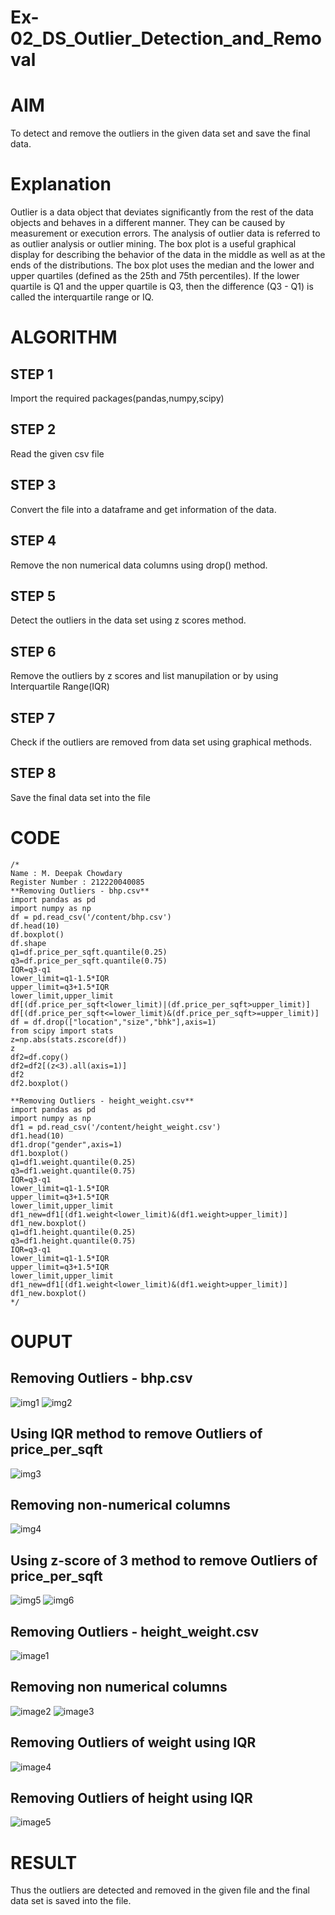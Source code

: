# Ex-02_DS_Outlier_Detection_and_Removal
# AIM
To detect and remove the outliers in the given data set and save the final data.

# Explanation
Outlier is a data object that deviates significantly from the rest of the data objects and behaves in a different manner. They can be caused by measurement or execution errors. The analysis of outlier data is referred to as outlier analysis or outlier mining. The box plot is a useful graphical display for describing the behavior of the data in the middle as well as at the ends of the distributions. The box plot uses the median and the lower and upper quartiles (defined as the 25th and 75th percentiles). If the lower quartile is Q1 and the upper quartile is Q3, then the difference (Q3 - Q1) is called the interquartile range or IQ.

# ALGORITHM
## STEP 1
Import the required packages(pandas,numpy,scipy)
## STEP 2
Read the given csv file
## STEP 3
Convert the file into a dataframe and get information of the data.
## STEP 4
Remove the non numerical data columns using drop() method.
## STEP 5
Detect the outliers in the data set using z scores method.
## STEP 6
Remove the outliers by z scores and list manupilation or by using Interquartile Range(IQR)
## STEP 7
Check if the outliers are removed from data set using graphical methods.
## STEP 8
Save the final data set into the file

# CODE
```
/* 
Name : M. Deepak Chowdary
Register Number : 212220040085
**Removing Outliers - bhp.csv**
import pandas as pd
import numpy as np
df = pd.read_csv('/content/bhp.csv')
df.head(10)
df.boxplot()
df.shape
q1=df.price_per_sqft.quantile(0.25)
q3=df.price_per_sqft.quantile(0.75)
IQR=q3-q1
lower_limit=q1-1.5*IQR
upper_limit=q3+1.5*IQR
lower_limit,upper_limit
df[(df.price_per_sqft<lower_limit)|(df.price_per_sqft>upper_limit)]
df[(df.price_per_sqft<=lower_limit)&(df.price_per_sqft>=upper_limit)]
df = df.drop(["location","size","bhk"],axis=1) 
from scipy import stats
z=np.abs(stats.zscore(df))
z
df2=df.copy()
df2=df2[(z<3).all(axis=1)]
df2
df2.boxplot()

**Removing Outliers - height_weight.csv**
import pandas as pd
import numpy as np
df1 = pd.read_csv('/content/height_weight.csv')
df1.head(10)
df1.drop("gender",axis=1)
df1.boxplot()
q1=df1.weight.quantile(0.25)
q3=df1.weight.quantile(0.75)
IQR=q3-q1
lower_limit=q1-1.5*IQR
upper_limit=q3+1.5*IQR
lower_limit,upper_limit
df1_new=df1[(df1.weight<lower_limit)&(df1.weight>upper_limit)]
df1_new.boxplot()
q1=df1.height.quantile(0.25)
q3=df1.height.quantile(0.75)
IQR=q3-q1
lower_limit=q1-1.5*IQR
upper_limit=q3+1.5*IQR
lower_limit,upper_limit
df1_new=df1[(df1.weight<lower_limit)&(df1.weight>upper_limit)]
df1_new.boxplot()
*/
```
# OUPUT
## Removing Outliers - bhp.csv
![img1](https://user-images.githubusercontent.com/127843136/227731877-d2981784-8d77-4e17-8b4c-8df5a8321b2a.png)
![img2](https://user-images.githubusercontent.com/127843136/227731884-94c8cd3d-0eae-40f9-a6b5-38a051e3f4ab.png)
## Using IQR method to remove Outliers of price_per_sqft
![img3](https://user-images.githubusercontent.com/127843136/227731894-f461dc1f-1258-4fb4-9872-95ae140a67ae.png)
## Removing non-numerical columns
![img4](https://user-images.githubusercontent.com/127843136/227731899-78470890-7647-41f5-8495-243e529db14e.png)
## Using z-score of 3 method to remove Outliers of price_per_sqft
![img5](https://user-images.githubusercontent.com/127843136/227731907-6b7faad5-6998-4f20-8d14-a523b10bd287.png)
![img6](https://user-images.githubusercontent.com/127843136/227731919-7d562fca-d6e6-4998-9a2a-0abfda8655a4.png)
## Removing Outliers - height_weight.csv
![image1](https://user-images.githubusercontent.com/127843136/227731926-e0c01378-151d-47c8-a13d-233f595e9e8b.png)
## Removing non numerical columns
![image2](https://user-images.githubusercontent.com/127843136/227731941-4482a162-6557-41dc-9b45-0a3a7e651920.png)
![image3](https://user-images.githubusercontent.com/127843136/227731946-d4fbec8c-4656-412e-a324-c195052b2fed.png)
## Removing Outliers of weight using IQR
![image4](https://user-images.githubusercontent.com/127843136/227731951-659f8f76-12f0-437b-9a87-3697f12e6144.png)
## Removing Outliers of height using IQR
![image5](https://user-images.githubusercontent.com/127843136/227731957-7a9d4a25-6653-44ce-a230-2ad20969fb47.png)
# RESULT
Thus the outliers are detected and removed in the given file and the final data set is saved into the file.
